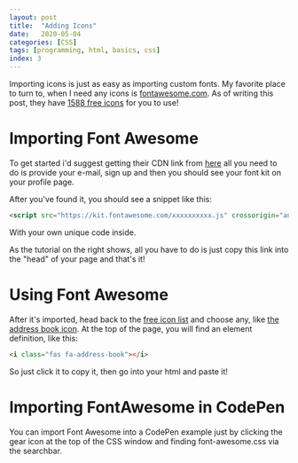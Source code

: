 ```yaml
---
layout: post
title:  "Adding Icons"
date:   2020-05-04
categories: [CSS]
tags: [programming, html, basics, css]
index: 3
---
```


Importing icons is just as easy as importing custom fonts. My favorite place to turn to, when I need any icons is [fontawesome.com](https://fontawesome.com/). As of writing this post, they have [1588 free icons](https://fontawesome.com/icons?d=gallery&m=free) for you to use!

# Importing Font Awesome

To get started i'd suggest getting their CDN link from [here](https://fontawesome.com/start) all you need to do is provide your e-mail, sign up and then you should see your font kit on your profile page. 

After you've found it, you should see a snippet like this:

```html
<script src="https://kit.fontawesome.com/xxxxxxxxxx.js" crossorigin="anonymous"></script>
```

With your own unique code inside.

As the tutorial on the right shows, all you have to do is just copy this link into the "head" of your page and that's it!

# Using Font Awesome

After it's imported, head back to the [free icon list](https://fontawesome.com/icons?d=gallery&m=free) and choose any, like [the address book icon](https://fontawesome.com/icons/address-book?style=solid). At the top of the page, you will find an element definition, like this:

```html
<i class="fas fa-address-book"></i>
```

So just click it to copy it, then go into your html and paste it!

# Importing FontAwesome in CodePen

You can import Font Awesome into a CodePen example just by clicking the gear icon at the top of the CSS window and finding font-awesome.css via the searchbar.
